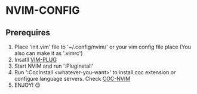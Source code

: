 # NVIM-CONFIG
## Prerequires
1. Place 'init.vim' file to '~/.config/nvim/' or your vim config file place (You also can make it as '.vimrc')
2. Insatll [VIM-PLUG](https://github.com/junegunn/vim-plug)
3. Start NVIM and run ':PlugInstall'
4. Run ':CocInstall \<whatever-you-want\>' to install coc extension or configure language servers. Check [COC-NVIM](https://github.com/neoclide/coc.nvim)
5. ENJOY! 😊
